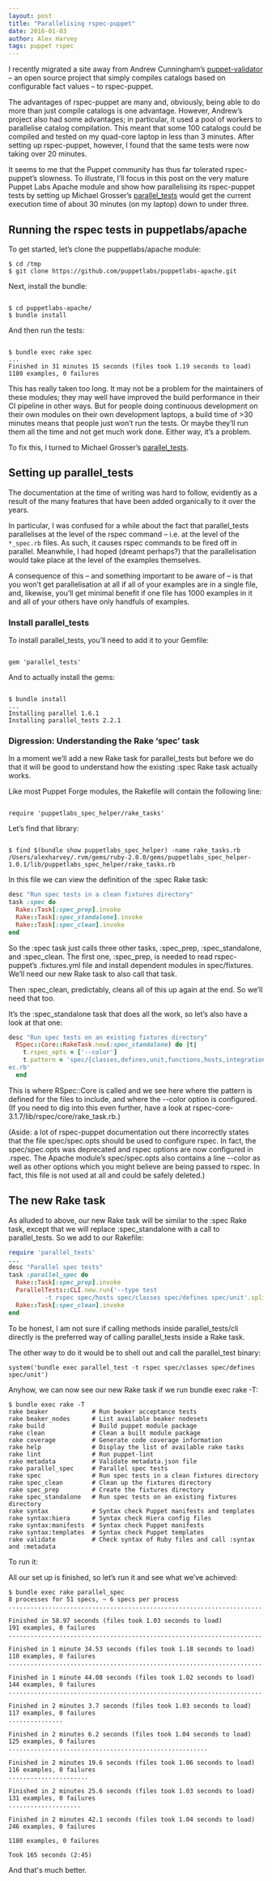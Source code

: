 ```yaml
---
layout: post
title: "Parallelising rspec-puppet"
date: 2016-01-03
author: Alex Harvey
tags: puppet rspec
---
```


I recently migrated a site away from Andrew Cunningham’s [puppet-validator](https://github.com/oldNoakes/puppet-validator) – an open source project that simply compiles catalogs based on configurable fact values – to rspec-puppet.

The advantages of rspec-puppet are many and, obviously, being able to do more than just compile catalogs is one advantage.  However, Andrew’s project also had some advantages; in particular, it used a pool of workers to parallelise catalog compilation.  This meant that some 100 catalogs could be compiled and tested on my quad-core laptop in less than 3 minutes.  After setting up rspec-puppet, however, I found that the same tests were now taking over 20 minutes.

It seems to me that the Puppet community has thus far tolerated rspec-puppet’s slowness.  To illustrate, I’ll focus in this post on the very mature Puppet Labs Apache module and show how parallelising its rspec-puppet tests by setting up Michael Grosser’s [parallel_tests](https://github.com/grosser/parallel_tests) would get the current execution time of about 30 minutes (on my laptop) down to under three.

## Running the rspec tests in puppetlabs/apache

To get started, let’s clone the puppetlabs/apache module:

~~~ text
$ cd /tmp
$ git clone https://github.com/puppetlabs/puppetlabs-apache.git
~~~

Next, install the bundle:

~~~

$ cd puppetlabs-apache/
$ bundle install
~~~

And then run the tests:

~~~

$ bundle exec rake spec
...
Finished in 31 minutes 15 seconds (files took 1.19 seconds to load)
1180 examples, 0 failures
~~~

This has really taken too long.  It may not be a problem for the maintainers of these modules; they may well have improved the build performance in their CI pipeline in other ways. But for people doing continuous development on their own modules on their own development laptops, a build time of >30 minutes means that people just won’t run the tests.  Or maybe they’ll run them all the time and not get much work done.  Either way, it’s a problem.

To fix this, I turned to Michael Grosser’s [parallel_tests](https://github.com/grosser/parallel_tests).

## Setting up parallel_tests

The documentation at the time of writing was hard to follow, evidently as a result of the many features that have been added organically to it over the years.

In particular, I was confused for a while about the fact that parallel_tests parallelises at the level of the rspec command – i.e. at the level of the `*_spec.rb` files.  As such, it causes rspec commands to be fired off in parallel. Meanwhile, I had hoped (dreamt perhaps?) that the parallelisation would take place at the level of the examples themselves.

A consequence of this – and something important to be aware of – is that you won’t get parallelisation at all if all of your examples are in a single file, and, likewise, you’ll get minimal benefit if one file has 1000 examples in it and all of your others have only handfuls of examples.

### Install parallel_tests

To install parallel_tests, you’ll need to add it to your Gemfile:

~~~

gem 'parallel_tests'
~~~

And to actually install the gems:

~~~

$ bundle install
...
Installing parallel 1.6.1
Installing parallel_tests 2.2.1
~~~

### Digression: Understanding the Rake ‘spec’ task

In a moment we’ll add a new Rake task for parallel_tests but before we do that it will be good to understand how the existing :spec Rake task actually works.

Like most Puppet Forge modules, the Rakefile will contain the following line:

~~~

require 'puppetlabs_spec_helper/rake_tasks'
~~~

Let’s find that library:

~~~

$ find $(bundle show puppetlabs_spec_helper) -name rake_tasks.rb
/Users/alexharvey/.rvm/gems/ruby-2.0.0/gems/puppetlabs_spec_helper-1.0.1/lib/puppetlabs_spec_helper/rake_tasks.rb
~~~

In this file we can view the definition of the :spec Rake task:

~~~ ruby
desc "Run spec tests in a clean fixtures directory"
task :spec do
  Rake::Task[:spec_prep].invoke
  Rake::Task[:spec_standalone].invoke
  Rake::Task[:spec_clean].invoke
end
~~~

So the :spec task just calls three other tasks, :spec_prep, :spec_standalone, and :spec_clean.  The first one, :spec_prep, is needed to read rspec-puppet’s .fixtures.yml file and install dependent modules in spec/fixtures. We’ll need our new Rake task to also call that task.

Then :spec_clean, predictably, cleans all of this up again at the end. So we’ll need that too.

It’s the :spec_standalone task that does all the work, so let’s also have a look at that one:

~~~ ruby
desc "Run spec tests on an existing fixtures directory"
  RSpec::Core::RakeTask.new(:spec_standalone) do |t|
    t.rspec_opts = ['--color']
    t.pattern = 'spec/{classes,defines,unit,functions,hosts,integration,types}/**/*_sp
ec.rb'
  end
~~~

This is where RSpec::Core is called and we see here where the pattern is defined for the files to include, and where the --color option is configured.  (If you need to dig into this even further, have a look at rspec-core-3.1.7/lib/rspec/core/rake_task.rb.)

(Aside: a lot of rspec-puppet documentation out there incorrectly states that the file spec/spec.opts should be used to configure rspec. In fact, the spec/spec.opts was deprecated and rspec options are now configured in .rspec. The Apache module’s spec/spec.opts also contains a line --color as well as other options which you might believe are being passed to rspec. In fact, this file is not used at all and could be safely deleted.)

## The new Rake task

As alluded to above, our new Rake task will be similar to the :spec Rake task, except that we will replace :spec_standalone with a call to parallel_tests. So we add to our Rakefile:

~~~ ruby
require 'parallel_tests'
...
desc "Parallel spec tests"
task :parallel_spec do
  Rake::Task[:spec_prep].invoke
  ParallelTests::CLI.new.run('--type test
          -t rspec spec/hosts spec/classes spec/defines spec/unit'.split)
  Rake::Task[:spec_clean].invoke
end
~~~

To be honest, I am not sure if calling methods inside parallel_tests/cli directly is the preferred way of calling parallel_tests inside a Rake task.

The other way to do it would be to shell out and call the parallel_test binary:

~~~ text
system('bundle exec parallel_test -t rspec spec/classes spec/defines spec/unit')
~~~

Anyhow, we can now see our new Rake task if we run bundle exec rake -T:

~~~ text
$ bundle exec rake -T
rake beaker            # Run beaker acceptance tests
rake beaker_nodes      # List available beaker nodesets
rake build             # Build puppet module package
rake clean             # Clean a built module package
rake coverage          # Generate code coverage information
rake help              # Display the list of available rake tasks
rake lint              # Run puppet-lint
rake metadata          # Validate metadata.json file
rake parallel_spec     # Parallel spec tests
rake spec              # Run spec tests in a clean fixtures directory
rake spec_clean        # Clean up the fixtures directory
rake spec_prep         # Create the fixtures directory
rake spec_standalone   # Run spec tests on an existing fixtures directory
rake syntax            # Syntax check Puppet manifests and templates
rake syntax:hiera      # Syntax check Hiera config files
rake syntax:manifests  # Syntax check Puppet manifests
rake syntax:templates  # Syntax check Puppet templates
rake validate          # Check syntax of Ruby files and call :syntax and :metadata
~~~

To run it:

All our set up is finished, so let’s run it and see what we’ve achieved:

~~~ text
$ bundle exec rake parallel_spec
8 processes for 51 specs, ~ 6 specs per process
...............................................................................................................................................................................................................................................................................................................................................................................................................................................................................................................................................................................................................................................................................

Finished in 58.97 seconds (files took 1.03 seconds to load)
191 examples, 0 failures
..................................................................................................................................................................................................................................................

Finished in 1 minute 34.53 seconds (files took 1.18 seconds to load)
110 examples, 0 failures
.........................................................................

Finished in 1 minute 44.08 seconds (files took 1.02 seconds to load)
144 examples, 0 failures
..................................................................................................

Finished in 2 minutes 3.7 seconds (files took 1.03 seconds to load)
117 examples, 0 failures
...............

Finished in 2 minutes 6.2 seconds (files took 1.04 seconds to load)
125 examples, 0 failures
.......................................................

Finished in 2 minutes 19.6 seconds (files took 1.06 seconds to load)
116 examples, 0 failures
......................

Finished in 2 minutes 25.6 seconds (files took 1.03 seconds to load)
131 examples, 0 failures
....................

Finished in 2 minutes 42.1 seconds (files took 1.04 seconds to load)
246 examples, 0 failures

1180 examples, 0 failures

Took 165 seconds (2:45)
~~~

And that's much better.

